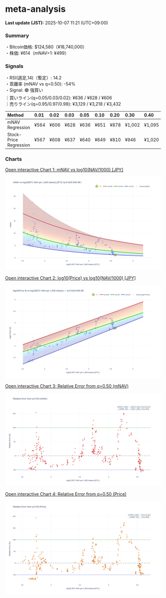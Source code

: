 # meta-analysis


<!--REPORT:START-->
**Last update (JST):** 2025-10-07 11:21 (UTC+09:00)

### Summary
・Bitcoin価格: $124,580（¥18,740,000）  
・株価: ¥614（mNAV=1: ¥499）

### Signals
・RSI(週足,14)（暫定）: 14.2  
・乖離率 (mNAV vs q=0.50): -54%  
・Signal: 🟣 強買い  
｜買いライン(q=0.05/0.03/0.02): ¥636 / ¥628 / ¥606  
｜売りライン(q=0.95/0.97/0.98): ¥3,129 / ¥3,218 / ¥3,432

| Method                 | 0.01   | 0.02   | 0.03   | 0.05   | 0.10   | 0.20   | 0.30   | 0.40   | 0.50   | 0.60   | 0.70   | 0.80   | 0.90   | 0.95   | 0.97   | 0.98   | 0.99   |
|:-----------------------|:-------|:-------|:-------|:-------|:-------|:-------|:-------|:-------|:-------|:-------|:-------|:-------|:-------|:-------|:-------|:-------|:-------|
| mNAV Regression        | ¥564   | ¥606   | ¥628   | ¥636   | ¥651   | ¥878   | ¥1,002 | ¥1,095 | ¥1,285 | ¥1,465 | ¥1,618 | ¥2,082 | ¥2,701 | ¥3,129 | ¥3,218 | ¥3,432 | ¥3,382 |
| Stock-Price Regression | ¥567   | ¥608   | ¥637   | ¥640   | ¥649   | ¥810   | ¥946   | ¥1,020 | ¥1,116 | ¥1,304 | ¥1,513 | ¥1,977 | ¥2,531 | ¥2,858 | ¥2,789 | ¥3,039 | ¥3,051 |

### Charts
[Open interactive Chart 1: mNAV vs log10(NAV/1000) [JPY]](https://tkzm240.github.io/meta-analysis/fig1.html)

![fig1](assets/fig1.png)

[Open interactive Chart 2: log10(Price) vs log10(NAV/1000) [JPY]](https://tkzm240.github.io/meta-analysis/fig2.html)

![fig2](assets/fig2.png)

[Open interactive Chart 3: Relative Error from q=0.50 (mNAV)](https://tkzm240.github.io/meta-analysis/fig3.html)

![fig3](assets/fig3.png)

[Open interactive Chart 4: Relative Error from q=0.50 (Price)](https://tkzm240.github.io/meta-analysis/fig4.html)

![fig4](assets/fig4.png)
<!--REPORT:END-->
